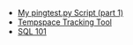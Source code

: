 - [My pingtest.py Script (part 1)](./posts/code/pingtest_pt1.md)
- [Tempspace Tracking Tool](./posts/code/tracking_temp_space.md)
- [SQL 101](./posts/code/sql-101.md)
